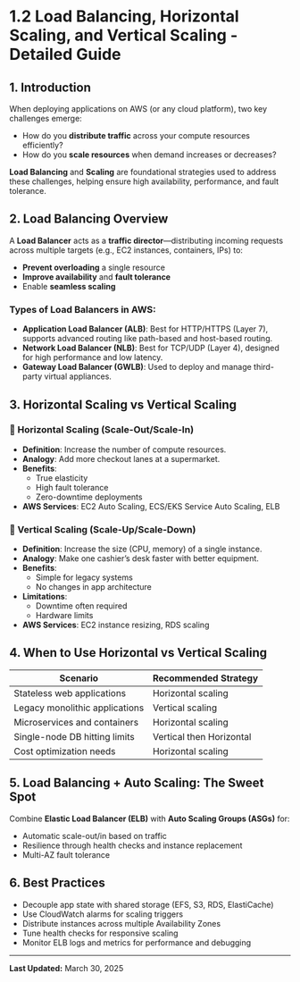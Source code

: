 
# 1.2 Load Balancing, Horizontal Scaling, and Vertical Scaling - Detailed Guide

## 1. Introduction
When deploying applications on AWS (or any cloud platform), two key challenges emerge:
- How do you **distribute traffic** across your compute resources efficiently?
- How do you **scale resources** when demand increases or decreases?

**Load Balancing** and **Scaling** are foundational strategies used to address these challenges, helping ensure high availability, performance, and fault tolerance.

## 2. Load Balancing Overview
A **Load Balancer** acts as a **traffic director**—distributing incoming requests across multiple targets (e.g., EC2 instances, containers, IPs) to:
- **Prevent overloading** a single resource
- **Improve availability** and **fault tolerance**
- Enable **seamless scaling**

### Types of Load Balancers in AWS:
- **Application Load Balancer (ALB)**: Best for HTTP/HTTPS (Layer 7), supports advanced routing like path-based and host-based routing.
- **Network Load Balancer (NLB)**: Best for TCP/UDP (Layer 4), designed for high performance and low latency.
- **Gateway Load Balancer (GWLB)**: Used to deploy and manage third-party virtual appliances.

## 3. Horizontal Scaling vs Vertical Scaling

### 🧱 Horizontal Scaling (Scale-Out/Scale-In)
- **Definition**: Increase the number of compute resources.
- **Analogy**: Add more checkout lanes at a supermarket.
- **Benefits**:
  - True elasticity
  - High fault tolerance
  - Zero-downtime deployments
- **AWS Services**: EC2 Auto Scaling, ECS/EKS Service Auto Scaling, ELB

### 📏 Vertical Scaling (Scale-Up/Scale-Down)
- **Definition**: Increase the size (CPU, memory) of a single instance.
- **Analogy**: Make one cashier’s desk faster with better equipment.
- **Benefits**:
  - Simple for legacy systems
  - No changes in app architecture
- **Limitations**:
  - Downtime often required
  - Hardware limits
- **AWS Services**: EC2 instance resizing, RDS scaling

## 4. When to Use Horizontal vs Vertical Scaling

| Scenario                          | Recommended Strategy    |
|----------------------------------|--------------------------|
| Stateless web applications       | Horizontal scaling       |
| Legacy monolithic applications   | Vertical scaling         |
| Microservices and containers     | Horizontal scaling       |
| Single-node DB hitting limits    | Vertical then Horizontal |
| Cost optimization needs          | Horizontal scaling       |

## 5. Load Balancing + Auto Scaling: The Sweet Spot
Combine **Elastic Load Balancer (ELB)** with **Auto Scaling Groups (ASGs)** for:
- Automatic scale-out/in based on traffic
- Resilience through health checks and instance replacement
- Multi-AZ fault tolerance

## 6. Best Practices
- Decouple app state with shared storage (EFS, S3, RDS, ElastiCache)
- Use CloudWatch alarms for scaling triggers
- Distribute instances across multiple Availability Zones
- Tune health checks for responsive scaling
- Monitor ELB logs and metrics for performance and debugging

---

**Last Updated:** March 30, 2025
